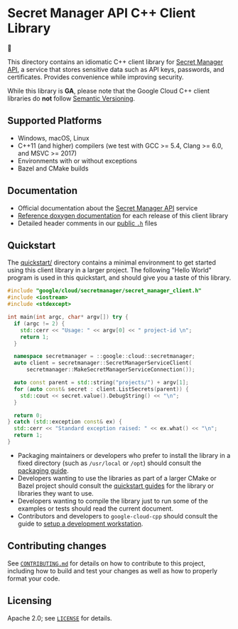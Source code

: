 # Secret Manager API C++ Client Library

:construction:

This directory contains an idiomatic C++ client library for
[Secret Manager API][cloud-service-root], a service that
stores sensitive data such as API keys, passwords, and certificates.
Provides convenience while improving security.

While this library is **GA**, please note that the Google Cloud C++
client libraries do **not** follow [Semantic Versioning](https://semver.org/).

## Supported Platforms

* Windows, macOS, Linux
* C++11 (and higher) compilers (we test with GCC >= 5.4, Clang >= 6.0, and
  MSVC >= 2017)
* Environments with or without exceptions
* Bazel and CMake builds

## Documentation

* Official documentation about the [Secret Manager API][cloud-service-docs] service
* [Reference doxygen documentation][doxygen-link] for each release of this
  client library
* Detailed header comments in our [public `.h`][source-link] files

[cloud-service-root]: https://cloud.google.com/secret-manager
[cloud-service-docs]: https://cloud.google.com/secret-manager/docs
[doxygen-link]: https://googleapis.dev/cpp/google-cloud-secretmanager/latest/
[source-link]: https://github.com/googleapis/google-cloud-cpp/tree/main/google/cloud/secretmanager

## Quickstart

The [quickstart/](quickstart/README.md) directory contains a minimal environment
to get started using this client library in a larger project. The following
"Hello World" program is used in this quickstart, and should give you a taste of
this library.

<!-- inject-quickstart-start -->
```cc
#include "google/cloud/secretmanager/secret_manager_client.h"
#include <iostream>
#include <stdexcept>

int main(int argc, char* argv[]) try {
  if (argc != 2) {
    std::cerr << "Usage: " << argv[0] << " project-id \n";
    return 1;
  }

  namespace secretmanager = ::google::cloud::secretmanager;
  auto client = secretmanager::SecretManagerServiceClient(
      secretmanager::MakeSecretManagerServiceConnection());

  auto const parent = std::string("projects/") + argv[1];
  for (auto const& secret : client.ListSecrets(parent)) {
    std::cout << secret.value().DebugString() << "\n";
  }

  return 0;
} catch (std::exception const& ex) {
  std::cerr << "Standard exception raised: " << ex.what() << "\n";
  return 1;
}
```
<!-- inject-quickstart-end -->

* Packaging maintainers or developers who prefer to install the library in a
  fixed directory (such as `/usr/local` or `/opt`) should consult the
  [packaging guide](/doc/packaging.md).
* Developers wanting to use the libraries as part of a larger CMake or Bazel
  project should consult the [quickstart guides](#quickstart) for the library
  or libraries they want to use.
* Developers wanting to compile the library just to run some of the examples or
  tests should read the current document.
* Contributors and developers to `google-cloud-cpp` should consult the guide to
  [setup a development workstation][howto-setup-dev-workstation].

[howto-setup-dev-workstation]: /doc/contributor/howto-guide-setup-development-workstation.md

## Contributing changes

See [`CONTRIBUTING.md`](../../../CONTRIBUTING.md) for details on how to
contribute to this project, including how to build and test your changes
as well as how to properly format your code.

## Licensing

Apache 2.0; see [`LICENSE`](../../../LICENSE) for details.
